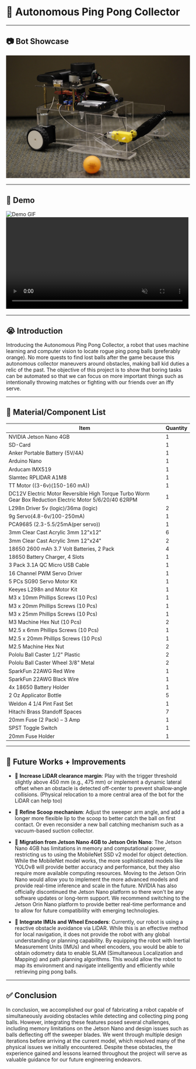 # 🤖 Autonomous Ping Pong Collector

---

## 📷 Bot Showcase

![Bot Image](bot_images/image_1.jpg)

---

## 🎥 Demo

![Demo GIF](demo/demo_1_gif.gif)
<video src="demo/demo_1.mp4" autoplay loop muted playsinline controls width="500"></video>

---

## 😭 Introduction
Introducing the Autonomous Ping Pong Collector, a robot that uses machine learning and computer vision to locate rogue ping pong balls (preferably orange). No more quests to find lost balls after the game because this autonomous collector maneuvers around obstacles, making ball kid duties a relic of the past. The objective of this project is to show that boring tasks can be automated so that we can focus on more important things such as intentionally throwing matches or fighting with our friends over an iffy serve.

---

## 📝 Material/Component List

| Item | Quantity |
|------|----------|
| NVIDIA Jetson Nano 4GB | 1 |
| SD-Card | 1 |
| Anker Portable Battery (5V/4A) | 1 |
| Arduino Nano | 1 |
| Arducam IMX519 | 1 |
| Slamtec RPLIDAR A1M8 | 1 |
| TT Motor ((3-6v)(150-160 mA)) | 1 |
| DC12V Electric Motor Reversible High Torque Turbo Worm Gear Box Reduction Electric Motor 5/6/20/40 62RPM | 1 |
| L298n Driver 5v (logic)/36ma (logic) | 2 |
| 9g Servo(4.8-6v/100-250mA) | 1 |
| PCA9685 (2.3-5.5/25mA(per servo)) | 1 |
| 3mm Clear Cast Acrylic 3mm 12"x12" | 6 |
| 3mm Clear Cast Acrylic 3mm 12"x24" | 2 |
| 18650 2600 mAh 3.7 Volt Batteries, 2 Pack | 4 |
| 18650 Battery Charger, 4 Slots | 1 |
| 3 Pack 3.1A QC Micro USB Cable | 1 |
| 16 Channel PWM Servo Driver | 1 |
| 5 PCs SG90 Servo Motor Kit | 1 |
| Keeyes L298n and Motor Kit | 1 |
| M3 x 10mm Phillips Screws (10 Pcs) | 1 |
| M3 x 20mm Phillips Screws (10 Pcs) | 1 |
| M3 x 25mm Phillips Screws (10 Pcs) | 1 |
| M3 Machine Hex Nut (10 Pcs) | 2 |
| M2.5 x 6mm Phillips Screws (10 Pcs) | 1 |
| M2.5 x 20mm Phillips Screws (10 Pcs) | 1 |
| M2.5 Machine Hex Nut | 2 |
| Pololu Ball Caster 1/2" Plastic | 2 |
| Pololu Ball Caster Wheel 3/8" Metal | 2 |
| SparkFun 22AWG Red Wire | 1 |
| SparkFun 22AWG Black Wire | 1 |
| 4x 18650 Battery Holder | 1 |
| 2 Oz Applicator Bottle | 5 |
| Weldon 4 1/4 Pint Fast Set | 1 |
| Hitachi Brass Standoff Spaces | 7 |
| 20mm Fuse (2 Pack) – 3 Amp | 1 |
| SPST Toggle Switch | 1 |
| 20mm Fuse Holder | 1 |

---

## 🚀 Future Works + Improvements

- 🔧 **Increase LiDAR clearance margin**: Play with the trigger threshold slightly above 450 mm (e.g., 475 mm) or implement a dynamic lateral offset when an obstacle is detected off-center to prevent shallow‐angle collisions. (Physical relocation to a more central area of the bot for the LiDAR can help too)

- 🧹 **Refine Scoop mechanism**: Adjust the sweeper arm angle, and add a longer more flexible lip to the scoop to better catch the ball on first contact. Or even reconsider a new ball catching mechanism such as a vacuum-based suction collector.

- 🧠 **Migration from Jetson Nano 4GB to Jetson Orin Nano**: The Jetson Nano 4GB has limitations in memory and computational power, restricting us to using the MobileNet SSD v2 model for object detection. While the MobileNet model works, the more sophisticated models like YOLOv8 will provide better accuracy and performance, but they also require more available computing resources. Moving to the Jetson Orin Nano would allow you to implement the more advanced models and provide real-time inference and scale in the future. NVIDIA has also officially discontinued the Jetson Nano platform so there won't be any software updates or long-term support. We recommend switching to the Jetson Orin Nano platform to provide better real-time performance and to allow for future compatibility with emerging technologies.

- 🧭 **Integrate IMUs and Wheel Encoders**: Currently, our robot is using a reactive obstacle avoidance via LiDAR. While this is an effective method for local navigation, it does not provide the robot with any global understanding or planning capability. By equipping the robot with Inertial Measurement Units (IMUs) and wheel encoders, you would be able to obtain odometry data to enable SLAM (Simultaneous Localization and Mapping) and path planning algorithms. This would allow the robot to map its environment and navigate intelligently and efficiently while retrieving ping pong balls.

---

## ✅ Conclusion

In conclusion, we accomplished our goal of fabricating a robot capable of simultaneously avoiding obstacles while detecting and collecting ping pong balls. However, integrating these features posed several challenges, including memory limitations on the Jetson Nano and design issues such as balls deflecting off the sweeper blades. We went through multiple design iterations before arriving at the current model, which resolved many of the physical issues we initially encountered. Despite these obstacles, the experience gained and lessons learned throughout the project will serve as valuable guidance for our future engineering endeavors.
